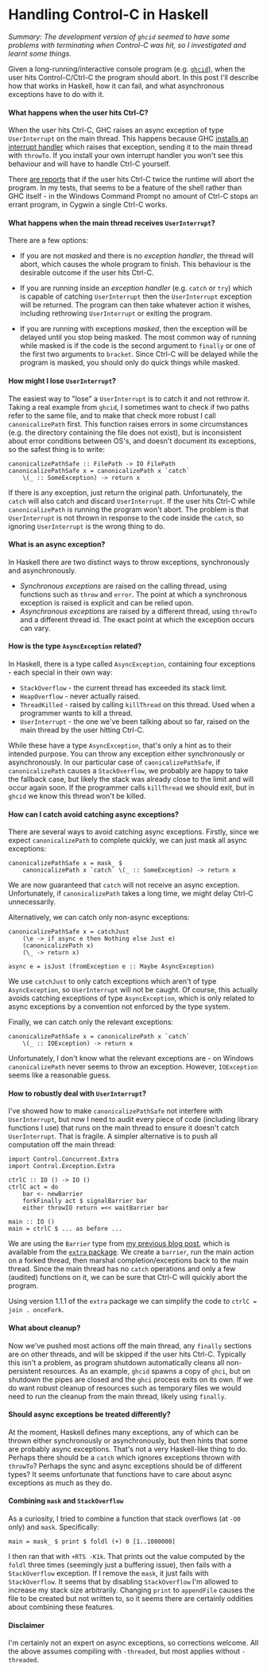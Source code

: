 # Handling Control-C in Haskell

_Summary: The development version of `ghcid` seemed to have some problems with terminating when Control-C was hit, so I investigated and learnt some things._

Given a long-running/interactive console program (e.g. [`ghcid`](https://github.com/ndmitchell/ghcid)), when the user hits Control-C/Ctrl-C the program should abort. In this post I'll describe how that works in Haskell, how it can fail, and what asynchronous exceptions have to do with it.

#### What happens when the user hits Ctrl-C?

When the user hits Ctrl-C, GHC raises an async exception of type `UserInterrupt` on the main thread. This happens because GHC [installs an interrupt handler](http://stackoverflow.com/a/2352915/160673) which raises that exception, sending it to the main thread with `throwTo`. If you install your own interrupt handler you won't see this behaviour and will have to handle Ctrl-C yourself.

There [are reports](http://stackoverflow.com/a/7941166/160673) that if the user hits Ctrl-C twice the runtime will abort the program. In my tests, that seems to be a feature of the shell rather than GHC itself - in the Windows Command Prompt no amount of Ctrl-C stops an errant program, in Cygwin a single Ctrl-C works.

#### What happens when the main thread receives `UserInterrupt`?

There are a few options:

* If you are not _masked_ and there is no _exception handler_, the thread will abort, which causes the whole program to finish. This behaviour is the desirable outcome if the user hits Ctrl-C.
 
* If you are running inside an _exception handler_ (e.g. `catch` or `try`) which is capable of catching `UserInterrupt` then the `UserInterrupt` exception will be returned. The program can then take whatever action it wishes, including rethrowing `UserInterrupt` or exiting the program.

* If you are running with exceptions _masked_, then the exception will be delayed until you stop being masked. The most common way of running while masked is if the code is the second argument to `finally` or one of the first two arguments to `bracket`. Since Ctrl-C will be delayed while the program is masked, you should only do quick things while masked.

#### How might I lose `UserInterrupt`?

The easiest way to "lose" a `UserInterrupt` is to catch it and not rethrow it. Taking a real example from `ghcid`, I sometimes want to check if two paths refer to the same file, and to make that check more robust I call `canonicalizePath` first. This function raises errors in some circumstances (e.g. the directory containing the file does not exist), but is inconsistent about error conditions between OS's, and doesn't document its exceptions, so the safest thing is to write:

    canonicalizePathSafe :: FilePath -> IO FilePath
    canonicalizePathSafe x = canonicalizePath x `catch`
        \(_ :: SomeException) -> return x

If there is any exception, just return the original path. Unfortunately, the `catch` will also catch and discard `UserInterrupt`. If the user hits Ctrl-C while `canonicalizePath` is running the program won't abort. The problem is that `UserInterrupt` is not thrown in response to the code inside the `catch`, so ignoring `UserInterrupt` is the wrong thing to do.

#### What is an async exception?

In Haskell there are two distinct ways to throw exceptions, synchronously and asynchronously.

* _Synchronous exceptions_ are raised on the calling thread, using functions such as `throw` and `error`. The point at which a synchronous exception is raised is explicit and can be relied upon.
* _Asynchronous exceptions_ are raised by a different thread, using `throwTo` and a different thread id. The exact point at which the exception occurs can vary.

#### How is the type `AsyncException` related?

In Haskell, there is a type called `AsyncException`, containing four exceptions - each special in their own way:

* `StackOverflow` - the current thread has exceeded its stack limit.
* `HeapOverflow` - never actually raised.
* `ThreadKilled` - raised by calling `killThread` on this thread. Used when a programmer wants to kill a thread.
* `UserInterrupt` - the one we've been talking about so far, raised on the main thread by the user hitting Ctrl-C.

While these have a type `AsyncException`, that's only a hint as to their intended purpose. You can throw any exception either synchronously or asynchronously. In our particular case of `caonicalizePathSafe`, if `canonicalizePath` causes a `StackOverflow`, we probably are happy to take the fallback case, but likely the stack was already close to the limit and will occur again soon. If the programmer calls `killThread` we should exit, but in `ghcid` we know this thread won't be killed.

#### How can I catch avoid catching async exceptions?

There are several ways to avoid catching async exceptions. Firstly, since we expect `canonicalizePath` to complete quickly, we can just mask all async exceptions:

    canonicalizePathSafe x = mask_ $
        canonicalizePath x `catch` \(_ :: SomeException) -> return x

We are now guaranteed that `catch` will not receive an async exception. Unfortunately, if `canonicalizePath` takes a long time, we might delay Ctrl-C unnecessarily.

Alternatively, we can catch only non-async exceptions:

    canonicalizePathSafe x = catchJust
        (\e -> if async e then Nothing else Just e)
        (canonicalizePath x)
        (\_ -> return x)

    async e = isJust (fromException e :: Maybe AsyncException)

We use `catchJust` to only catch exceptions which aren't of type `AsyncException`, so `UserInterrupt` will not be caught. Of course, this actually avoids catching exceptions of type `AsyncException`, which is only related to async exceptions by a convention not enforced by the type system.

Finally, we can catch only the relevant exceptions:

    canonicalizePathSafe x = canonicalizePath x `catch`
        \(_ :: IOException) -> return x

Unfortunately, I don't know what the relevant exceptions are - on Windows `canonicalizePath` never seems to throw an exception. However, `IOException` seems like a reasonable guess.

#### How to robustly deal with `UserInterrupt`?

I've showed how to make `canonicalizePathSafe` not interfere with `UserInterrupt`, but now I need to audit every piece of code (including library functions I use) that runs on the main thread to ensure it doesn't catch `UserInterrupt`. That is fragile. A simpler alternative is to push all computation off the main thread:

    import Control.Concurrent.Extra
    import Control.Exception.Extra

    ctrlC :: IO () -> IO ()
    ctrlC act = do
        bar <- newBarrier
        forkFinally act $ signalBarrier bar
        either throwIO return =<< waitBarrier bar

    main :: IO ()
    main = ctrlC $ ... as before ...

We are using the `Barrier` type from [my previous blog post](), which is available from the [`extra` package](). We create a `barrier`, run the main action on a forked thread, then marshal completion/exceptions back to the main thread. Since the main thread has no `catch` operations and only a few (audited) functions on it, we can be sure that Ctrl-C will quickly abort the program.

Using version 1.1.1 of the `extra` package we can simplify the code to `ctrlC = join . onceFork`.

#### What about cleanup?

Now we've pushed most actions off the main thread, any `finally` sections are on other threads, and will be skipped if the user hits Ctrl-C. Typically this isn't a problem, as program shutdown automatically cleans all non-persistent resources. As an example, `ghcid` spawns a copy of `ghci`, but on shutdown the pipes are closed and the `ghci` process exits on its own. If we do want robust cleanup of resources such as temporary files we would need to run the cleanup from the main thread, likely using `finally`.

#### Should async exceptions be treated differently?

At the moment, Haskell defines many exceptions, any of which can be thrown either synchronously or asynchronously, but then hints that some are probably async exceptions. That's not a very Haskell-like thing to do. Perhaps there should be a `catch` which ignores exceptions thrown with `throwTo`? Perhaps the sync and async exceptions should be of different types? It seems unfortunate that functions have to care about async exceptions as much as they do.

#### Combining `mask` and `StackOverflow`

As a curiosity, I tried to combine a function that stack overflows (at `-O0` only) and `mask`. Specifically:

    main = mask_ $ print $ foldl (+) 0 [1..1000000]

I then ran that with `+RTS -K1k`. That prints out the value computed by the `foldl` three times (seemingly just a buffering issue), then fails with a `StackOverflow` exception. If I remove the `mask`, it just fails with `StackOverflow`. It seems that by disabling `StackOverflow` I'm allowed to increase my stack size arbitrarily. Changing `print` to `appendFile` causes the file to be created but not written to, so it seems there are certainly oddities about combining these features.

#### Disclaimer

I'm certainly not an expert on async exceptions, so corrections welcome. All the above assumes compiling with `-threaded`, but most applies without `-threaded`.
